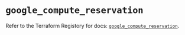 # `google_compute_reservation`

Refer to the Terraform Registory for docs: [`google_compute_reservation`](https://registry.terraform.io/providers/hashicorp/google-beta/4.68.0/docs/resources/google_compute_reservation).
